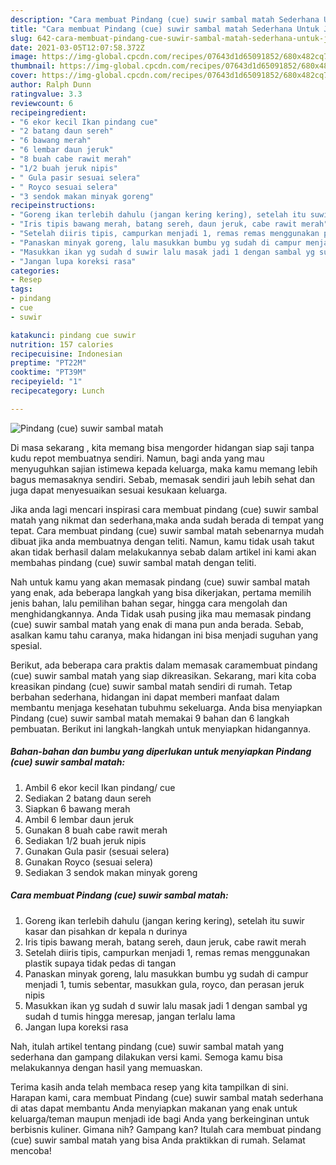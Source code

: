 ```yaml
---
description: "Cara membuat Pindang (cue) suwir sambal matah Sederhana Untuk Jualan"
title: "Cara membuat Pindang (cue) suwir sambal matah Sederhana Untuk Jualan"
slug: 642-cara-membuat-pindang-cue-suwir-sambal-matah-sederhana-untuk-jualan
date: 2021-03-05T12:07:58.372Z
image: https://img-global.cpcdn.com/recipes/07643d1d65091852/680x482cq70/pindang-cue-suwir-sambal-matah-foto-resep-utama.jpg
thumbnail: https://img-global.cpcdn.com/recipes/07643d1d65091852/680x482cq70/pindang-cue-suwir-sambal-matah-foto-resep-utama.jpg
cover: https://img-global.cpcdn.com/recipes/07643d1d65091852/680x482cq70/pindang-cue-suwir-sambal-matah-foto-resep-utama.jpg
author: Ralph Dunn
ratingvalue: 3.3
reviewcount: 6
recipeingredient:
- "6 ekor kecil Ikan pindang cue"
- "2 batang daun sereh"
- "6 bawang merah"
- "6 lembar daun jeruk"
- "8 buah cabe rawit merah"
- "1/2 buah jeruk nipis"
- " Gula pasir sesuai selera"
- " Royco sesuai selera"
- "3 sendok makan minyak goreng"
recipeinstructions:
- "Goreng ikan terlebih dahulu (jangan kering kering), setelah itu suwir kasar dan pisahkan dr kepala n durinya"
- "Iris tipis bawang merah, batang sereh, daun jeruk, cabe rawit merah"
- "Setelah diiris tipis, campurkan menjadi 1, remas remas menggunakan plastik supaya tidak pedas di tangan"
- "Panaskan minyak goreng, lalu masukkan bumbu yg sudah di campur menjadi 1, tumis sebentar, masukkan gula, royco, dan perasan jeruk nipis"
- "Masukkan ikan yg sudah d suwir lalu masak jadi 1 dengan sambal yg sudah d tumis hingga meresap, jangan terlalu lama"
- "Jangan lupa koreksi rasa"
categories:
- Resep
tags:
- pindang
- cue
- suwir

katakunci: pindang cue suwir 
nutrition: 157 calories
recipecuisine: Indonesian
preptime: "PT22M"
cooktime: "PT39M"
recipeyield: "1"
recipecategory: Lunch

---
```



![Pindang (cue) suwir sambal matah](https://img-global.cpcdn.com/recipes/07643d1d65091852/680x482cq70/pindang-cue-suwir-sambal-matah-foto-resep-utama.jpg)

Di masa  sekarang , kita memang bisa mengorder hidangan siap saji tanpa kudu repot membuatnya sendiri. Namun, bagi anda yang mau menyuguhkan sajian istimewa kepada keluarga, maka kamu memang lebih bagus memasaknya sendiri. Sebab, memasak sendiri jauh lebih sehat dan juga dapat menyesuaikan sesuai kesukaan keluarga.

Jika anda lagi mencari inspirasi cara membuat pindang (cue) suwir sambal matah yang nikmat dan sederhana,maka anda sudah berada di tempat yang tepat. Cara membuat pindang (cue) suwir sambal matah  sebenarnya mudah dibuat jika anda membuatnya dengan teliti. Namun, kamu tidak usah takut akan tidak berhasil dalam melakukannya 
sebab dalam artikel ini kami akan membahas pindang (cue) suwir sambal matah dengan teliti.  



Nah untuk kamu yang akan memasak pindang (cue) suwir sambal matah yang enak, ada beberapa langkah yang bisa dikerjakan, pertama memilih jenis bahan, lalu pemilihan bahan segar, hingga cara mengolah dan menghidangkannya. Anda Tidak usah pusing jika mau memasak pindang (cue) suwir sambal matah yang enak di mana pun anda berada. Sebab, asalkan kamu  tahu caranya, maka hidangan ini bisa menjadi suguhan yang spesial.

Berikut, ada beberapa cara praktis  dalam memasak caramembuat pindang (cue) suwir sambal matah yang siap dikreasikan. Sekarang, mari kita coba kreasikan pindang (cue) suwir sambal matah sendiri di rumah. Tetap berbahan sederhana, hidangan ini dapat memberi manfaat dalam membantu menjaga kesehatan tubuhmu sekeluarga. Anda bisa menyiapkan Pindang (cue) suwir sambal matah memakai 9 bahan dan 6 langkah pembuatan. Berikut ini langkah-langkah untuk menyiapkan hidangannya.

<!--inarticleads1-->

##### Bahan-bahan dan bumbu yang diperlukan untuk menyiapkan Pindang (cue) suwir sambal matah:

1. Ambil 6 ekor kecil Ikan pindang/ cue
1. Sediakan 2 batang daun sereh
1. Siapkan 6 bawang merah
1. Ambil 6 lembar daun jeruk
1. Gunakan 8 buah cabe rawit merah
1. Sediakan 1/2 buah jeruk nipis
1. Gunakan  Gula pasir (sesuai selera)
1. Gunakan  Royco (sesuai selera)
1. Sediakan 3 sendok makan minyak goreng




<!--inarticleads2-->

##### Cara membuat Pindang (cue) suwir sambal matah:

1. Goreng ikan terlebih dahulu (jangan kering kering), setelah itu suwir kasar dan pisahkan dr kepala n durinya
1. Iris tipis bawang merah, batang sereh, daun jeruk, cabe rawit merah
1. Setelah diiris tipis, campurkan menjadi 1, remas remas menggunakan plastik supaya tidak pedas di tangan
1. Panaskan minyak goreng, lalu masukkan bumbu yg sudah di campur menjadi 1, tumis sebentar, masukkan gula, royco, dan perasan jeruk nipis
1. Masukkan ikan yg sudah d suwir lalu masak jadi 1 dengan sambal yg sudah d tumis hingga meresap, jangan terlalu lama
1. Jangan lupa koreksi rasa




Nah, itulah artikel tentang  pindang (cue) suwir sambal matah  yang sederhana dan gampang dilakukan versi kami. Semoga kamu bisa melakukannya dengan hasil yang memuaskan. 

Terima kasih anda telah membaca resep yang kita tampilkan di sini. Harapan kami, cara membuat  Pindang (cue) suwir sambal matah sederhana di atas dapat membantu Anda menyiapkan makanan yang enak untuk keluarga/teman maupun menjadi ide bagi Anda yang berkeinginan untuk berbisnis kuliner. Gimana nih? Gampang kan? Itulah cara membuat pindang (cue) suwir sambal matah yang bisa Anda praktikkan di rumah. Selamat mencoba!

